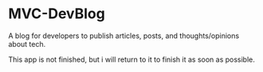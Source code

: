 # MVC-DevBlog
A blog for developers to publish articles, posts, and thoughts/opinions about tech.

This app is not finished, but i will return to it to finish it as soon as possible.
